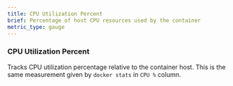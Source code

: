 ```yaml
---
title: CPU Utilization Percent
brief: Percentage of host CPU resources used by the container
metric_type: gauge
---
```

### CPU Utilization Percent

Tracks CPU utilization percentage relative to the container host. This is the same measurement given by `docker stats` in `CPU %` column.

